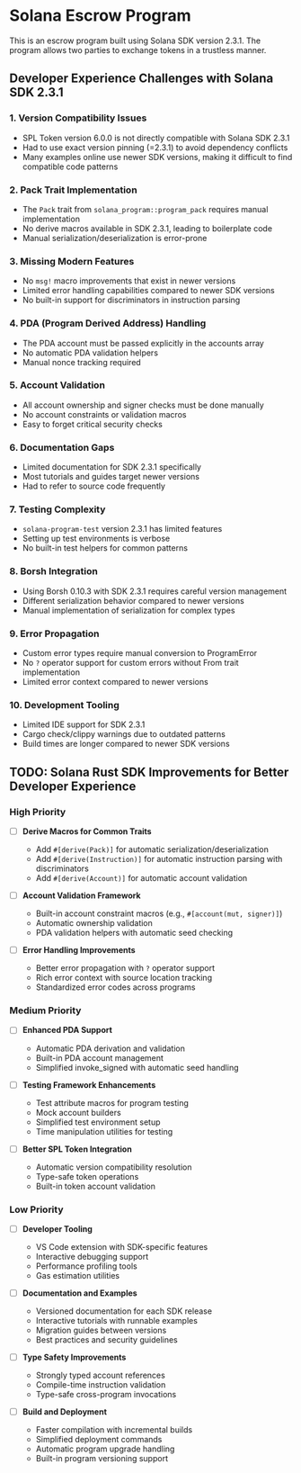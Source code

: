 # Solana Escrow Program

This is an escrow program built using Solana SDK version 2.3.1. The program allows two parties to exchange tokens in a trustless manner.

## Developer Experience Challenges with Solana SDK 2.3.1

### 1. **Version Compatibility Issues**
- SPL Token version 6.0.0 is not directly compatible with Solana SDK 2.3.1
- Had to use exact version pinning (=2.3.1) to avoid dependency conflicts
- Many examples online use newer SDK versions, making it difficult to find compatible code patterns

### 2. **Pack Trait Implementation**
- The `Pack` trait from `solana_program::program_pack` requires manual implementation
- No derive macros available in SDK 2.3.1, leading to boilerplate code
- Manual serialization/deserialization is error-prone

### 3. **Missing Modern Features**
- No `msg!` macro improvements that exist in newer versions
- Limited error handling capabilities compared to newer SDK versions
- No built-in support for discriminators in instruction parsing

### 4. **PDA (Program Derived Address) Handling**
- The PDA account must be passed explicitly in the accounts array
- No automatic PDA validation helpers
- Manual nonce tracking required

### 5. **Account Validation**
- All account ownership and signer checks must be done manually
- No account constraints or validation macros
- Easy to forget critical security checks

### 6. **Documentation Gaps**
- Limited documentation for SDK 2.3.1 specifically
- Most tutorials and guides target newer versions
- Had to refer to source code frequently

### 7. **Testing Complexity**
- `solana-program-test` version 2.3.1 has limited features
- Setting up test environments is verbose
- No built-in test helpers for common patterns

### 8. **Borsh Integration**
- Using Borsh 0.10.3 with SDK 2.3.1 requires careful version management
- Different serialization behavior compared to newer versions
- Manual implementation of serialization for complex types

### 9. **Error Propagation**
- Custom error types require manual conversion to ProgramError
- No `?` operator support for custom errors without From trait implementation
- Limited error context compared to newer versions

### 10. **Development Tooling**
- Limited IDE support for SDK 2.3.1
- Cargo check/clippy warnings due to outdated patterns
- Build times are longer compared to newer SDK versions

## TODO: Solana Rust SDK Improvements for Better Developer Experience

### High Priority
- [ ] **Derive Macros for Common Traits**
  - Add `#[derive(Pack)]` for automatic serialization/deserialization
  - Add `#[derive(Instruction)]` for automatic instruction parsing with discriminators
  - Add `#[derive(Account)]` for automatic account validation

- [ ] **Account Validation Framework**
  - Built-in account constraint macros (e.g., `#[account(mut, signer)]`)
  - Automatic ownership validation
  - PDA validation helpers with automatic seed checking

- [ ] **Error Handling Improvements**
  - Better error propagation with `?` operator support
  - Rich error context with source location tracking
  - Standardized error codes across programs

### Medium Priority
- [ ] **Enhanced PDA Support**
  - Automatic PDA derivation and validation
  - Built-in PDA account management
  - Simplified invoke_signed with automatic seed handling

- [ ] **Testing Framework Enhancements**
  - Test attribute macros for program testing
  - Mock account builders
  - Simplified test environment setup
  - Time manipulation utilities for testing

- [ ] **Better SPL Token Integration**
  - Automatic version compatibility resolution
  - Type-safe token operations
  - Built-in token account validation

### Low Priority
- [ ] **Developer Tooling**
  - VS Code extension with SDK-specific features
  - Interactive debugging support
  - Performance profiling tools
  - Gas estimation utilities

- [ ] **Documentation and Examples**
  - Versioned documentation for each SDK release
  - Interactive tutorials with runnable examples
  - Migration guides between versions
  - Best practices and security guidelines

- [ ] **Type Safety Improvements**
  - Strongly typed account references
  - Compile-time instruction validation
  - Type-safe cross-program invocations

- [ ] **Build and Deployment**
  - Faster compilation with incremental builds
  - Simplified deployment commands
  - Automatic program upgrade handling
  - Built-in program versioning support